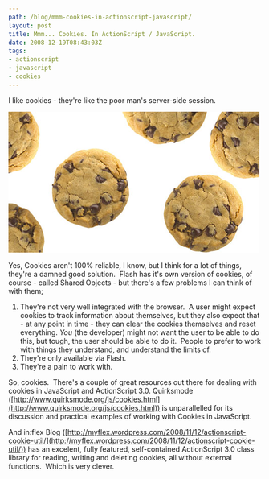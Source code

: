 ```yaml
---
path: /blog/mmm-cookies-in-actionscript-javascript/
layout: post
title: Mmm... Cookies. In ActionScript / JavaScript.
date: 2008-12-19T08:43:03Z
tags:
- actionscript
- javascript
- cookies
---
```


I like cookies - they're like the poor man's server-side session.

![](cookies.jpg)

Yes, Cookies aren't 100% reliable, I know, but I think for a lot of things, they're a damned good solution.  Flash has it's own version of cookies, of course - called Shared Objects - but there's a few problems I can think of with them;

1.  They're not very well integrated with the browser.  A user might expect cookies to track information about themselves, but they also expect that - at any point in time - they can clear the cookies themselves and reset everything. _You_ (the developer) might not want the user to be able to do this, but tough, the user should be able to do it.  People to prefer to work with things they understand, and understand the limits of.
2.  They're only available via Flash.
3.  They're a pain to work with.

So, cookies.  There's a couple of great resources out there for dealing with cookies in JavaScript and ActionScript 3.0. Quirksmode ([http://www.quirksmode.org/js/cookies.html](http://www.quirksmode.org/js/cookies.html)) is unparallelled for its discussion and practical examples of working with Cookies in JavaScript.

And in:flex Blog ([http://myflex.wordpress.com/2008/11/12/actionscript-cookie-util/](http://myflex.wordpress.com/2008/11/12/actionscript-cookie-util/)) has an excelent, fully featured, self-contained ActionScript 3.0 class library for reading, writing and deleting cookies, all without external functions.  Which is very clever.